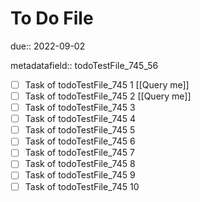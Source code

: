 # To Do File

due:: 2022-09-02

metadatafield:: todoTestFile_745_56

- [ ] Task of todoTestFile_745 1 [[Query me]]
- [ ] Task of todoTestFile_745 2 [[Query me]]
- [ ] Task of todoTestFile_745 3
- [ ] Task of todoTestFile_745 4
- [ ] Task of todoTestFile_745 5
- [ ] Task of todoTestFile_745 6
- [ ] Task of todoTestFile_745 7
- [ ] Task of todoTestFile_745 8
- [ ] Task of todoTestFile_745 9
- [ ] Task of todoTestFile_745 10
